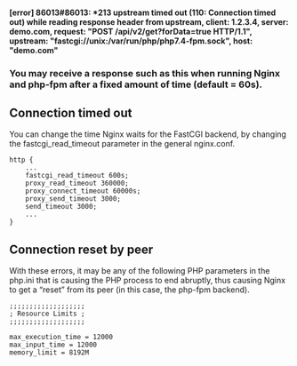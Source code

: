 
#### [error] 86013#86013: *213 upstream timed out (110: Connection timed out) while reading response header from upstream, client: 1.2.3.4, server: demo.com, request: "POST /api/v2/get?forData=true HTTP/1.1", upstream: "fastcgi://unix:/var/run/php/php7.4-fpm.sock", host: "demo.com"

### You may receive a response such as this when running Nginx and php-fpm after a fixed amount of time (default = 60s).

## Connection timed out

You can change the time Nginx waits for the FastCGI backend, by changing the fastcgi_read_timeout parameter in the general nginx.conf.
```
http {
    ...
    fastcgi_read_timeout 600s;
    proxy_read_timeout 360000;
    proxy_connect_timeout 60000s;
    proxy_send_timeout 3000;
    send_timeout 3000;    
    ...
}
```
## Connection reset by peer

With these errors, it may be any of the following PHP parameters in the php.ini that is causing the PHP process to end abruptly, thus causing Nginx to get a “reset” from its peer (in this case, the php-fpm backend).

```
;;;;;;;;;;;;;;;;;;;
; Resource Limits ;
;;;;;;;;;;;;;;;;;;;

max_execution_time = 12000
max_input_time = 12000
memory_limit = 8192M      
```

